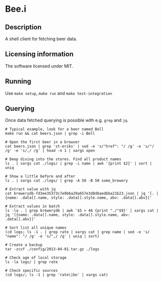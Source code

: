 # Bee.i

## Description
A shell client for fetching beer data.

## Licensing information
The software licensed under MIT.

## Running
Use `make setup`, `make run` and `make test-integration`

## Querying

Once data fetched querying is possible with e.g. `grep` and `jq`.


    # Typical example, look for a beer named Bell
    make run && cat beers.json | grep -i Bell

    # Open the first beer in a browser
    cat beers.json | grep 'st-eriks' | sed -e 's/"href": "/ /g' -e 's/"/ /g' -e 's/,/ /g' | head -n 1 | xargs open

    # Deep diving into the stores. Find all product names
    ls . | xargs cat ./logs/ | grep -i name | awk '{print $2}' | sort | uniq

    # Show a little before and after
    ls . | xargs cat ./logs/ | grep -A 50 -B 50 some_brewery

    # Extract value with jq
    cat brewerydb-fd3ee35373c7e9b6a29a657e3d8d6aedbba21b23.json | jq '[. | {name: .data[].name, style: .data[].style.name, abv: .data[].abv}]'

    # Extract values in batch
    ls -la . | grep brewerydb | awk '$5 > 46 {print "./"$9}' | xargs cat | jq '[{name: .data[].name, style: .data[].style.name, abv: .data[].abv}]'

    # Sort list all unique names
    (cd logs; ls -1 . | grep rate | xargs cat | grep name | sed -e 's/    "name": "/ /g' -e 's/",/ /g' | uniq | sort)

    # Create a backup
    tar -zcvf ./config/2013-04-01.tar.gz ./logs

    # Check age of local storage
    ls -la logs/ | grep rate

    # Check specific sources
    (cd logs/; ls -1 | grep 'rate\|bo' | xargs cat)
